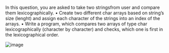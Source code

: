 In this question, you are asked to take two stringsfrom user and compare
them lexicographically.
• Create two different char arrays based on string’s size (lenght) and
assign each character of the strings into an index of the arrays.
• Write a program, which compares two arrays of type char
lexicographically (character by character) and checks, which one is first
in the lexicographical order.

![image](https://github.com/user-attachments/assets/87982b78-0c66-4502-82e3-321652a76249)
